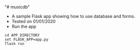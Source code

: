 "# musicdb"
* A sample Flask app showing how to use database and forms.
* Tested on 01/01/2020
* Run the app

```# run program
cd APP_DIRECTORY
set FLASK_APP=app.py
flask run
```
